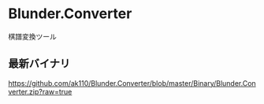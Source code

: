 Blunder.Converter
=================

棋譜変換ツール


最新バイナリ
------
https://github.com/ak110/Blunder.Converter/blob/master/Binary/Blunder.Converter.zip?raw=true

